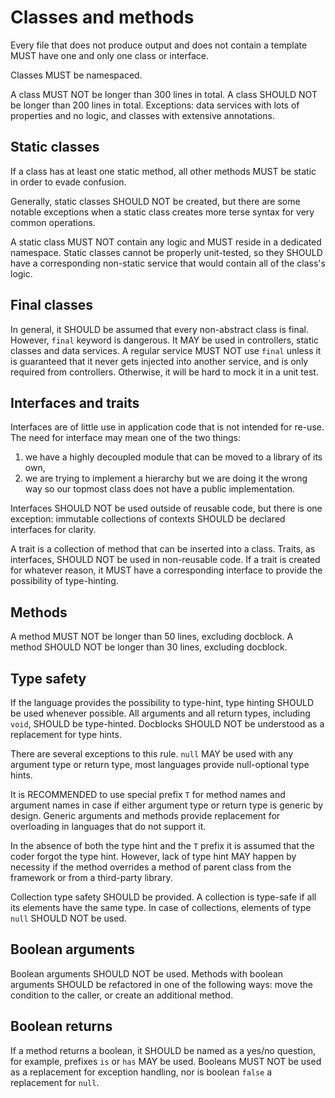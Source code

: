 Classes and methods
===================

Every file that does not produce output and does not contain a template
MUST have one and only one class or interface.

Classes MUST be namespaced.

A class MUST NOT be longer than 300 lines in total. A class SHOULD NOT
be longer than 200 lines in total. Exceptions: data services with lots
of properties and no logic, and classes with extensive annotations.

## Static classes

If a class has at least one static method, all other methods MUST be
static in order to evade confusion.

Generally, static classes SHOULD NOT be created, but there are some
notable exceptions when a static class creates more terse syntax for
very common operations.

A static class MUST NOT contain any logic and MUST reside in a dedicated
namespace. Static classes cannot be properly unit-tested, so they SHOULD
have a corresponding non-static service that would contain all of the
class's logic.

## Final classes

In general, it SHOULD be assumed that every non-abstract class is final.
However, `final` keyword is dangerous. It MAY be used in controllers,
static classes and data services. A regular service MUST NOT use `final`
unless it is guaranteed that it never gets injected into another
service, and is only required from controllers. Otherwise, it will be
hard to mock it in a unit test.

## Interfaces and traits

Interfaces are of little use in application code that is not intended
for re-use. The need for interface may mean one of the two things:
1) we have a highly decoupled module that can be moved to a library of
its own,
2) we are trying to implement a hierarchy but we are doing it the wrong
way so our topmost class does not have a public implementation.

Interfaces SHOULD NOT be used outside of reusable code, but there is one
exception: immutable collections of contexts SHOULD be declared
interfaces for clarity.

A trait is a collection of method that can be inserted into a class.
Traits, as interfaces, SHOULD NOT be used in non-reusable code. If a
trait is created for whatever reason, it MUST have a corresponding
interface to provide the possibility of type-hinting.

## Methods

A method MUST NOT be longer than 50 lines, excluding docblock. A method
SHOULD NOT be longer than 30 lines, excluding docblock.

## Type safety

If the language provides the possibility to type-hint, type hinting
SHOULD be used whenever possible. All arguments and all return types,
including `void`, SHOULD be type-hinted. Docblocks SHOULD NOT be
understood as a replacement for type hints.

There are several exceptions to this rule. `null` MAY be used with any
argument type or return type, most languages provide null-optional
type hints.

It is RECOMMENDED to use special prefix `T` for method names and
argument names in case if either argument type or return type is
generic by design. Generic arguments and methods provide replacement
for overloading in languages that do not support it.

In the absence of both the type hint and the `T` prefix it is assumed
that the coder forgot the type hint. However, lack of type hint MAY
happen by necessity if the method overrides a method of parent class
from the framework or from a third-party library.

Collection type safety SHOULD be provided. A collection is type-safe
if all its elements have the same type. In case of collections,
elements of type `null` SHOULD NOT be used.

## Boolean arguments

Boolean arguments SHOULD NOT be used. Methods with boolean arguments
SHOULD be refactored in one of the following ways: move the condition
to the caller, or create an additional method.

## Boolean returns

If a method returns a boolean, it SHOULD be named as a yes/no question,
for example, prefixes `is` or `has` MAY be used. Booleans MUST NOT be
used as a replacement for exception handling, nor is boolean `false` a
replacement for `null`.
